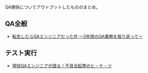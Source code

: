 QA関係についてアウトプットしたもののまとめ。

## QA全般
- [転生したらQAエンジニアだった件 ～3年間のQA業務を振り返って～](https://qiita.com/tmr_pudding/items/e141908f3ae5bc32ce73)

## テスト実行
- [現役QAエンジニアが語る！不具合起票のヒ・ケ・ツ](https://zenn.dev/tmr_chocolate/articles/e30e2ac912ef5e)

